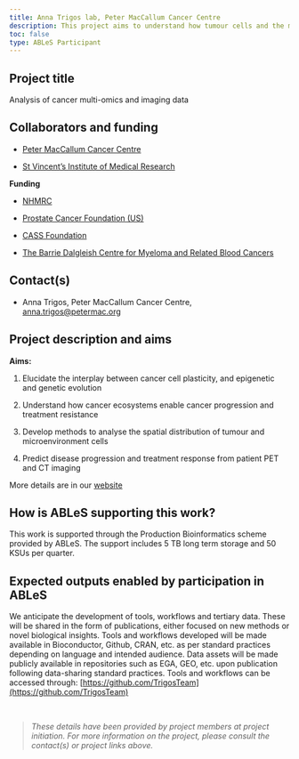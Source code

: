 ```yaml
---
title: Anna Trigos lab, Peter MacCallum Cancer Centre
description: This project aims to understand how tumour cells and the microenvironment adapt and co-evolve as an ecosystem to drive cancer progression, resistance and metastasis using a combination of multi-omics, microscopy and imaging data.
toc: false
type: ABLeS Participant
---
```


## Project title

Analysis of cancer multi-omics and imaging data

## Collaborators and funding

- [Peter MacCallum Cancer Centre](https://www.petermac.org/)

- [St Vincent’s Institute of Medical Research](https://www.svi.edu.au/)

**Funding**

- [NHMRC](https://www.nhmrc.gov.au/)

- [Prostate Cancer Foundation (US)](https://www.pcf.org/)

- [CASS Foundation](https://www.cassfoundation.org/)

- [The Barrie Dalgleish Centre for Myeloma and Related Blood Cancers](https://www.petermac.org/research/research-centres-and-centres-of-excellence/the-barrie-dalgleish-centre-for-myeloma-and-related-blood-cancers)

## Contact(s)

- Anna Trigos, Peter MacCallum Cancer Centre, <anna.trigos@petermac.org>

## Project description and aims

**Aims:**

1. Elucidate the interplay between cancer cell plasticity, and epigenetic and genetic evolution

2. Understand how cancer ecosystems enable cancer progression and treatment resistance

3. Develop methods to analyse the spatial distribution of tumour and
   microenvironment cells

4. Predict disease progression and treatment response from patient PET and CT imaging

More details are in our [website](https://www.petermac.org/research/research-programs-and-labs/computational-biology-program/anna-trigos-lab)

## How is ABLeS supporting this work?

This work is supported through the Production Bioinformatics scheme provided by ABLeS. The support includes 5 TB long term storage and 50 KSUs per quarter.

## Expected outputs enabled by participation in ABLeS

We anticipate the development of tools, workflows and tertiary data. These will be shared in the form of publications, either focused on new methods or novel biological insights.
Tools and workflows developed will be made available in Bioconductor, Github, CRAN, etc. as per standard practices depending on language and intended audience. Data assets will be made publicly available in repositories such as EGA, GEO, etc. upon publication following data-sharing standard practices.
Tools and workflows can be accessed through: [https://github.com/TrigosTeam](https://github.com/TrigosTeam)

<br/>

> _These details have been provided by project members at project initiation. For more information on the project, please consult the contact(s) or project links above._
